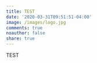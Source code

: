 ```yaml
---
title: TEST
date: '2020-03-31T09:51:51-04:00'
image: /images/logo.jpg
comments: true
noauthor: false
share: true
---
```

TEST
